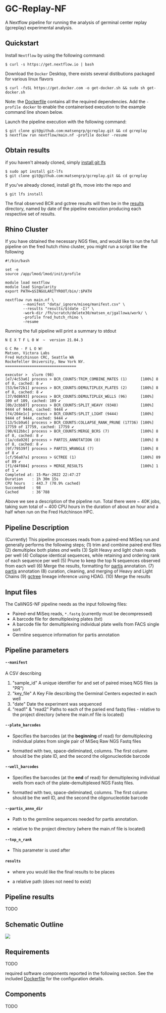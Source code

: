 # GC-Replay-NF

A Nextflow pipeline for running the analysis of germinal center replay 
(gcreplay) experimental analysis.


## Quickstart

Install `Nextflow` by using the following command:

    $ curl -s https://get.nextflow.io | bash

Download the `Docker` Desktop, there exists several distibutions packaged for
various linux flavors

    $ curl -fsSL https://get.docker.com -o get-docker.sh && sudo sh get-docker.sh

Note: the [Dockerfile](docker/Dockerfile) contains all the required dependencies.
Add the `-profile docker` to enable the containerised execution to the
example command line shown below.

Launch the pipeline execution with the following command:

    $ git clone git@github.com:matsengrp/gcreplay.git && cd gcreplay
    $ nextflow run nextflow/main.nf -profile docker -resume

## Obtain results

if you haven't already cloned, simply [install git lfs](https://git-lfs.github.com/)

    $ sudo apt install git-lfs
    $ git clone git@github.com:matsengrp/gcreplay.git && cd gcreplay

If you've already cloned, install git lfs, move into the repo and

    $ git lfs install

The final observed BCR and gctree results will then be in the [results](nextflow/results/) directory,
named by date of the pipeline execution producing each respective set
of results.

## Rhino Cluster

If you have obtained the necessary NGS files, and would like to run the full pipeline
on the fred hutch rhino cluster, you might run a script like the following

```
#!/bin/bash

set -e
source /app/lmod/lmod/init/profile

module load nextflow
module load Singularity
export PATH=$SINGULARITYROOT/bin/:$PATH

nextflow run main.nf \
        --manifest "data/_ignore/miseq/manifest.csv" \
        --results "results/$(date -I)" \
        -work-dir /fh/scratch/delete30/matsen_e/jgallowa/work/ \
        -profile fred_hutch_rhino \
        -resume
```

Running the full pipeline will
print a summary to stdout


```
N E X T F L O W  ~  version 21.04.3

G C Re - F L O W!
Matsen, Victora Labs
Fred Hutchinson CRC, Seattle WA
Rockefeller University, New York NY.
================================

executor >  slurm (98)
[e7/4c53a6] process > BCR_COUNTS:TRIM_COMBINE_MATES (1)      [100%] 8 of 8, cached: 8 ✔
[53/be72b1] process > BCR_COUNTS:DEMULTIPLEX_PLATES (2)      [100%] 8 of 8, cached: 8 ✔
[37/0d8693] process > BCR_COUNTS:DEMULTIPLEX_WELLS (96)      [100%] 109 of 109, cached: 109 ✔
[0b/2cbb87] process > BCR_COUNTS:SPLIT_HEAVY (9348)          [100%] 9444 of 9444, cached: 9444 ✔
[f4/204e1c] process > BCR_COUNTS:SPLIT_LIGHT (9444)          [100%] 9444 of 9444, cached: 9444 ✔
[13/5cb9a6] process > BCR_COUNTS:COLLAPSE_RANK_PRUNE (17736) [100%] 17759 of 17759, cached: 17759 ✔
[90/612bbc] process > BCR_COUNTS:MERGE_BCRS (7)              [100%] 8 of 8, cached: 8 ✔
[1a/cda920] process > PARTIS_ANNOTATION (8)                  [100%] 8 of 8, cached: 8 ✔
[9f/79539f] process > PARTIS_WRANGLE (7)                     [100%] 8 of 8 ✔
[cf/56a87a] process > GCTREE (1)                             [100%] 89 of 89 ✔
[f1/d4f884] process > MERGE_RESULTS                          [100%] 1 of 1 ✔
Completed at: 15-Mar-2022 22:47:27
Duration    : 1h 30m 15s
CPU hours   : 443.7 (70.9% cached)
Succeeded   : 98
Cached      : 36'788
```

Above we see a description of the pipeline run. Total there were ~ 40K jobs, taking
sum total of ~ 400 CPU hours in the duration of about an hour and a half when run on
the Fred Hutchinson HPC.

## Pipeline Description

(Currently) This pipeline processes reads from a paired-end MiSeq run and generally
performs the following steps;
(1) trim and combine paired end files
(2) demultiplex both plates _and_ wells
(3) Split Heavy and light chain reads per well
(4) Collapse identical sequences, while retaining and ordering rank of each sequence per well
(5) Prune to keep the top N sequences observed from each well
(6) Merge the results, formatting for [partis](TODO) annotation.
(7) [partis](TODO) annotation
(8) curation, cleaning, and merging of Heavy and Light Chains
(9) [gctree](TODO) lineage inference using HDAG.
(10) Merge the results


## Input files

The CalliNGS-NF pipeline needs as the input following files:
* Paired-end MiSeq reads, `*.fastq` (currently must be decompressed)
* A barcode file for demultiplexing plates (txt)
* A barcode file for demultiplexing individual plate wells from FACS single sort
* Germline sequence information for partis annotation

## Pipeline parameters

#### `--manifest` 
   
A CSV describing 
1. "sample_id" A unique identifier for and set of paired miseq NGS files (a "PR")
2. "key_file" A Key File describing the Germinal Centers expected in each well
2. "date" Date the experiment was sequenced 
3. "read1" & "read2" Paths to each of the paried end fastq files - relative to the project directory (where the main.nf file is located)

#### `--plate_barcodes`

* Specifies the barcodes (at the **beginning** of read) for demultiplexing
individual plates from single pair of MiSeq Raw NGS Fastq files

* formatted with two, space-deliminated, columns. The first column
should be the plate ID, and the second the oligonucleotide barcode  

#### `--well_barcodes`

* Specifies the barcodes (at the **end** of read) for demultiplexing
individual wells from each of the plate-demultiplexed NGS Fastq files.

* formatted with two, space-deliminated, columns. The first column
should be the well ID, and the second the oligonucleotide barcode  

#### `--partis_anno_dir`

* Path to the germline sequences needed for partis annotation.
- relative to the project directory (where the main.nf file is located)

#### `--top_n_rank`

* This parameter is used after


#### `results`

* where you would like the final results to be places

* a relative path (does not need to exist)

    
## Pipeline results

TODO

## Schematic Outline

<img src="./data/images/dag.svg">

## Requirements 

TODO

required software components reported in the following section. See the included 
[Dockerfile](docker/Dockerfile) for the configuration details.
 
## Components 

TODO

